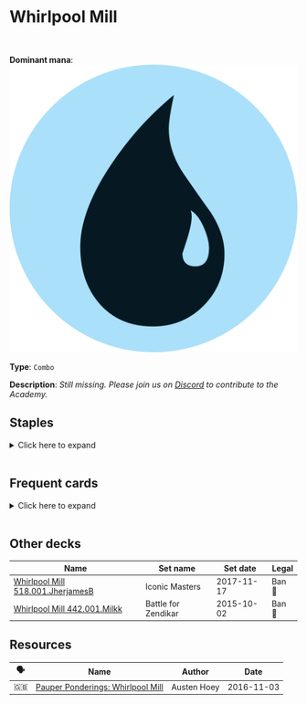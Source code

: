 <!-- This page is automatically generated by Myr: do not update it manually. Changes directly applied here will be lost. -->
# Whirlpool Mill
<br/>


**Dominant mana**: <img src="../resources/images/mana/U.png" class="dominant-mana-icon"/>

**Type**: `Combo`

**Description**: _Still missing. Please join us on [Discord](https://discord.gg/fYQbpjjkQ3) to contribute to the Academy._


## **Staples**

<details>
  <summary>Click here to expand</summary>
<a href="https://scryfall.com/card/c21/115/brainstorm"><img src="https://c1.scryfall.com/file/scryfall-cards/normal/front/0/3/0359f212-9564-41a9-870b-d2c57455a695.jpg" class="archetype-card rounded-image"/></a>
<a href="https://scryfall.com/card/mh2/267/counterspell"><img src="https://c1.scryfall.com/file/scryfall-cards/normal/front/1/9/1920dae4-fb92-4f19-ae4b-eb3276b8dac7.jpg" class="archetype-card rounded-image"/></a>
<a href="https://scryfall.com/card/jvc/27/gush"><img src="https://c1.scryfall.com/file/scryfall-cards/normal/front/d/4/d4a3a921-3b7f-474c-b8c3-67a1a6ba5cc1.jpg" class="archetype-card rounded-image"/></a>
<a href="https://scryfall.com/card/m12/60/jaces-erasure"><img src="https://c1.scryfall.com/file/scryfall-cards/normal/front/9/7/970f4f34-f834-41a7-aff1-7cef82cefc74.jpg" class="archetype-card rounded-image"/></a>
<a href="https://scryfall.com/card/c21/125/ponder"><img src="https://c1.scryfall.com/file/scryfall-cards/normal/front/9/c/9cee2eb1-f60e-4626-ba4a-b543142ca950.jpg" class="archetype-card rounded-image"/></a>
<a href="https://scryfall.com/card/cmr/84/preordain"><img src="https://c1.scryfall.com/file/scryfall-cards/normal/front/1/4/1453f92e-df2d-4789-aa1b-a5b5c51567d4.jpg" class="archetype-card rounded-image"/></a>
<a href="https://scryfall.com/card/dds/10/snap"><img src="https://c1.scryfall.com/file/scryfall-cards/normal/front/1/9/1959f078-4b7b-4df2-a256-d43b2d97e853.jpg" class="archetype-card rounded-image"/></a>
<a href="https://scryfall.com/card/jmp/185/thought-scour"><img src="https://c1.scryfall.com/file/scryfall-cards/normal/front/1/4/142944d5-1b11-4ec4-b6b4-b5c03e682cd3.jpg" class="archetype-card rounded-image"/></a>
<a href="https://scryfall.com/card/apc/35/whirlpool-rider"><img src="https://c1.scryfall.com/file/scryfall-cards/normal/front/0/d/0de47f44-8c5e-4114-9064-145d2d8813c6.jpg" class="archetype-card rounded-image"/></a>
</details><br/>



## **Frequent cards**

<details>
  <summary>Click here to expand</summary>
<a href="https://scryfall.com/card/isd/51/delver-of-secrets-insectile-aberration"><img src="https://c1.scryfall.com/file/scryfall-cards/normal/front/1/1/11bf83bb-c95b-4b4f-9a56-ce7a1816307a.jpg" class="archetype-card rounded-image"/></a>
<a href="https://scryfall.com/card/roe/59/deprive"><img src="https://c1.scryfall.com/file/scryfall-cards/normal/front/2/e/2efecdd9-bd3a-4b79-92da-6485589d5bde.jpg" class="archetype-card rounded-image"/></a>
<a href="https://scryfall.com/card/c19/84/echoing-truth"><img src="https://c1.scryfall.com/file/scryfall-cards/normal/front/5/5/55cd75bc-5ec7-45b2-9231-85a321ecd786.jpg" class="archetype-card rounded-image"/></a>
<a href="https://scryfall.com/card/nph/35/gitaxian-probe"><img src="https://c1.scryfall.com/file/scryfall-cards/normal/front/9/9/995486ce-58bb-4753-a812-0ca73ef1a235.jpg" class="archetype-card rounded-image"/></a>
<a href="https://scryfall.com/card/c21/129/serum-visions"><img src="https://c1.scryfall.com/file/scryfall-cards/normal/front/f/b/fbff5161-ed36-429a-b06a-a1c5a6afd9bc.jpg" class="archetype-card rounded-image"/></a>
<a href="https://scryfall.com/card/jvc/16/spire-golem"><img src="https://c1.scryfall.com/file/scryfall-cards/normal/front/b/2/b299c599-1a10-4122-ac0b-8f52a9cec7b6.jpg" class="archetype-card rounded-image"/></a>
</details><br/>





## **Other decks**

| Name | Set name | Set date | Legal |
| -----| -------- | -------- | ----- |
| [Whirlpool Mill 518.001.JherjamesB](https://www.mtggoldfish.com/deck/4618672) | Iconic Masters | 2017-11-17 | Ban 🔨 |
| [Whirlpool Mill 442.001.Milkk](https://www.mtggoldfish.com/deck/4620518) | Battle for Zendikar | 2015-10-02 | Ban 🔨 |






## **Resources**

| 🗣️ | Name | Author | Date |
| -- | ---- | ------ | ---- |
| 🇬🇧 | <a target="_blank" href="https://themanabase.com/pauper-ponderings-whirlpool-mill/">Pauper Ponderings: Whirlpool Mill</a> | Austen Hoey | 2016-11-03   |


